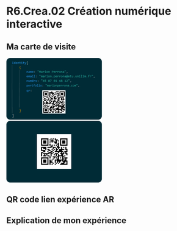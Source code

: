 # R6.Crea.02 Création numérique interactive

## Ma carte de visite
![Face carte de visite](/assets/face-carte-visite.png)
![Dos carte de visite](/assets/dos-carte-visite.png)

## QR code lien expérience AR

## Explication de mon expérience
